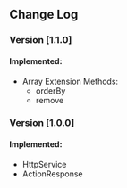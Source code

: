 ## Change Log

### Version [1.1.0]

#### Implemented:
- Array Extension Methods:
  - orderBy
  - remove

### Version [1.0.0]

#### Implemented:
- HttpService
- ActionResponse<T>
